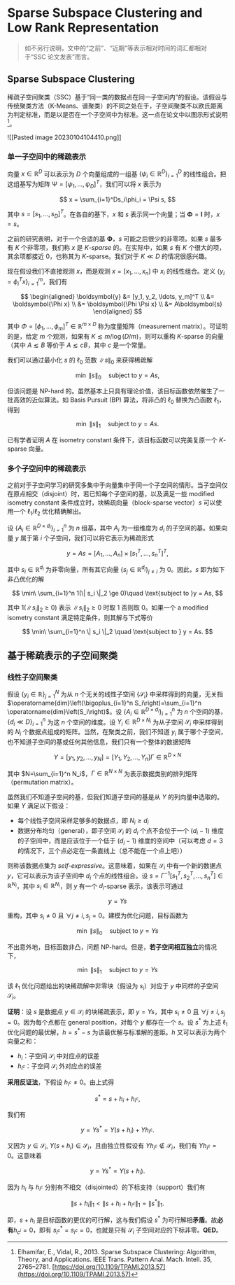 # Sparse Subspace Clustering and Low Rank Representation

> 如不另行说明，文中的“之前”、“近期”等表示相对时间的词汇都相对于“SSC 论文发表”而言。

## Sparse Subspace Clustering

稀疏子空间聚类（SSC）基于“同一类的数据点在同一子空间内”的假设。该假设与传统聚类方法（K-Means、谱聚类）的不同之处在于，子空间聚类不以欧氏距离为判定标准，而是以是否在一个子空间中为标准。这一点在论文中以图示形式说明[^tpami_ssc]。

![[Pasted image 20230104104410.png]]

### 单一子空间中的稀疏表示

向量 $x\in \mathbb{R}^D$ 可以表示为 $D$ 个向量组成的一组基 $\{\psi_i \in \mathbb{R}^D\}_{i=1}^D$ 的线性组合。把这组基写为矩阵 $\mathbb{\Psi} = [\psi_1, \ldots, \psi_D]^T$，我们可以将 $x$ 表示为

$$
x = \sum_{i=1}^Ds_i\phi_i = \Psi s,
$$

其中 $s = [s_1, \ldots, s_D]^T$。在各自的基下，$x$ 和 $s$ 表示同一个向量；当 $\mathbf{\Phi}=\mathbf{I}$ 时，$x = s$。

之前的研究表明，对于一个合适的基 $\mathbf{\Phi}$，$s$ 可能之后很少的非零项。如果 $s$ 最多有 $K$ 个非零项，我们称 $x$ 是 $K$-_sparse_ 的。在实际中，如果 $s$ 有 $K$ 个很大的项，其余项都接近 $0$，也称其为 $K$-sparse。我们对于 $K \ll D$ 的情况很感兴趣。

现在假设我们不直接观测 $x$，而是观测 $x=[x_1, \ldots, x_n]$ 中 $x_i$ 的线性组合。定义 $\{y_i = \phi_i^T x\}_{i=1}^m$，我们有

$$
\begin{aligned}
\boldsymbol{y} &= [y_1, y_2, \ldots, y_m]^T \\
&= \boldsymbol{\Phi x} \\
&= \boldsymbol{\Phi \Psi x} \\
&= A\boldsymbol{s}
\end{aligned}
$$

其中 $\Phi = [\phi_1, \ldots, \phi_m]^T \in \mathbb{R}^{m\times D}$ 称为度量矩阵（measurement matrix）。可证明的是，给定 $m$ 个观测，如果有 $K \lesssim m / \log (D / m)$，则可以重构 $K$-sparse 的向量（其中 $A \lesssim B$ 等价于 $A \lesssim cB$，其中 $c$ 是一个常量。

我们可以通过最小化 $s$ 的 $\ell_0$ 范数 $\| s \|_0$ 来获得稀疏解

$$
\min\ \|s\|_0 \quad \text{subject to } y = As,
$$

但该问题是 NP-hard 的。虽然基本上只具有理论价值，该目标函数依然催生了一批高效的近似算法。如 Basis Pursuit (BP) 算法，将非凸的 $\ell_0$ 替换为凸函数 $\ell_1$，得到

$$
\min\ \|s\|_1\quad \text{subject to } y = As.
$$

已有学者证明 $A$ 在 isometry constant 条件下，该目标函数可以完美复原一个 $K$-sparse 向量。

### 多个子空间中的稀疏表示

之前对于子空间学习的研究多集中于向量集中于同一个子空间的情形。当子空间仅在原点相交（disjoint）时，若已知每个子空间的基，以及满足一些 modified isometry constant 条件成立时，块稀疏向量（block-sparse vector）$s$ 可以使用一个 $\ell_1/\ell_2$ 优化精确解出。

设 $\{A_i \in \mathbb{R}^{D\times d_i}\}_{i=1}^n$ 为 $n$ 组基，其中 $A_i$ 为一组维度为 $d_i$ 的子空间的基。如果向量 $y$ 属于第 $i$ 个子空间，我们可以将它表示为稀疏形式

$$
y = As = [A_1, \ldots, A_n] \times [s_1^T, \ldots, s_n^T]^T,
$$

其中 $s_i \in \mathbb{R}^{d_i}$ 为非零向量，所有其它向量 $\{s_j \in \mathbb{R}^{d_j}\}_{j\neq i}$ 为 $0$。因此，$s$ 即为如下非凸优化的解

$$
\min\ \sum_{i=1}^n 1(\| s_i \|_2 \ge 0)\quad \text{subject to }y = As,
$$

其中 $1(\| s_i \|_2 \ge 0)$ 表示 $\| s_i \|_2 \ge 0$ 时取 $1$ 否则取 $0$。如果一个 a modified isometry constant 满足特定条件，则其解与下式等价

$$
\min\ \sum_{i=1}^n \| s_i \|_2 \quad \text{subject to } y = As.
$$

## 基于稀疏表示的子空间聚类

### 线性子空间聚类

假设 $\{y_i \in \mathbb{R}\}_{j=1}^N$ 为从 $n$ 个无关的线性子空间 $\{\mathcal{S}_i\}$ 中采样得到的向量，无关指 $\operatorname{dim}\left(\bigoplus_{i=1}^n S_i\right)=\sum_{i=1}^n \operatorname{dim}\left(S_i\right)$。设 $\{A_i \in \mathbb{R}^{D\times d_i}\}_{i=1}^n$ 为 $n$ 个空间的基，$\{d_i \ll D\}_{i=1}^n$ 为这 $n$ 个空间的维度。设 $Y_i\in\mathbb{R}^{D\times N_i}$ 为从子空间 $\mathcal{S}_i$ 中采样得到的 $N_i$ 个数据点组成的矩阵。当然，在聚类之前，我们不知道 $y_i$ 属于哪个子空间，也不知道子空间的基或任何其他信息，我们只有一个整体的数据矩阵

$$
Y = [y_1, y_2, \ldots, y_N] = [Y_1, Y_2, \ldots, Y_n]\Gamma \in \mathbb{R}^{D\times N}
$$

其中 $N=\sum_{i=1}^n N_i$，$\Gamma \in \mathbb{R}^{N\times N}$ 为表示数据类别的排列矩阵（permutation matrix）。

虽然我们不知道子空间的基，但我们知道子空间的基是从 $Y$ 的列向量中选取的。如果 $Y$ 满足以下假设：

- 每个线性子空间采样足够多的数据点，即 $N_i \ge d_i$
- 数据分布均匀（general），即子空间 $\mathcal{S}_i$ 的 $d_i$ 个点不会位于一个 $(d_i - 1)$ 维度的子空间中，而是应该位于一个低于 $(d_i-1)$ 维度的空间中（可以考虑 $d=3$ 的情况下，三个点必定在一条直线上（总不能在一个点上吧））

则称该数据点集为 _self-expressive_。这意味着，如果在 $\mathcal{S}_i$ 中有一个新的数据点 $y$，它可以表示为该子空间中 $d_i$ 个点的线性组合。设 $s=\Gamma^{-1}[s_1^T, s_2^T, \ldots, s_n^T] \in \mathbb{R}^{N_i}$，其中 $s_i\in \mathbb{R}^{N_i}$，则 $y$ 有一个 $d_i$-sparse 表示，该表示可通过

$$
y = Ys
$$

重构，其中 $s_i\neq 0$ 且 $\forall j\neq i, s_j = 0$。建模为优化问题，目标函数为

$$
\min\ \| s \|_0 \quad \text{subject to }y = Ys
$$

不出意外地，目标函数非凸，问题 NP-hard。但是，**若子空间相互独立**的情况下，

$$
\min\ \| s \|_1 \quad \text{subject to }y = Ys
$$

该 $\ell_1$ 优化问题给出的块稀疏解中非零块（假设为 $s_i$）对应于 $y$ 中同样的子空间 $\mathcal{S}_i$。

**证明**：设 $s$ 是数据点 $y \in \mathcal{S}_i$ 的块稀疏表示，即 $y = Ys$，其中 $s_i\neq 0$ 且 $\forall j\neq i, s_j = 0$。因为每个点都在 general position，对每个 $y$ 都存在一个 $s$。设 $s^*$ 为上述 $\ell_1$ 优化问题的最优解，$h = s^* - s$ 为该最优解与标准解的差距。$h$ 又可以表示为两个向量之和：

- $h_i$：子空间 $\mathcal{S}_i$ 中对应点的误差
- $h_{i^c}$：子空间 $\mathcal{S}_i$ 外对应点的误差

**采用反证法**，下假设 $h_{i^c}\neq 0$。由上式得

$$
s^* = s + h_i + h_{i^c},
$$

我们有

$$
y = Ys^* = Y(s + h_i) + Yh_{i^c}.
$$

又因为 $y \in \mathcal{S}_i$, $Y(s+h_i) \in \mathcal{S}_i$，且由独立性假设有 $Yh_{i^c} \notin \mathcal{S}_i$，我们有 $Yh_{i^c} = 0$。这意味着

$$
y = Ys^* = Y(s+h_i).
$$

因为 $h_i$ 与 $h_{i^c}$ 分别有不相交（disjointed）的下标支持（support）我们有

$$
\|s+h_i\|_1 < \| s + h_i + h_{i^c}\|_1 = \|s^*\|_1.
$$

即，$s+h_i$ 是目标函数的更优的可行解，这与我们假设 $s^*$ 为可行解相**矛盾**。故**必有**$h_{c^i}=0$，即有 $s^*_{i^c} = s_{i^c} = 0$，也就是只有 $\mathcal{S}_i$ 子空间对应的下标非零。**QED**。

[^tpami_ssc]: Elhamifar, E., Vidal, R., 2013. Sparse Subspace Clustering: Algorithm, Theory, and Applications. IEEE Trans. Pattern Anal. Mach. Intell. 35, 2765–2781. [https://doi.org/10.1109/TPAMI.2013.57](https://doi.org/10.1109/TPAMI.2013.57)
